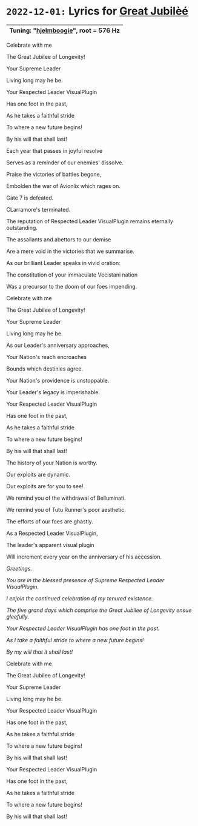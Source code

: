 # `2022-12-01:` Lyrics for [Great Jubilèé](https://soundcloud.com/shokhi-chumoghiqael-9/the-great-jubilee)


| Tuning: "[hjelmboogie](https://github.com/AJMansfield/polySynth/blob/master/scl/hjelmboogie.scl)", root = 576 Hz
|-|

Celebrate with me

The Great Jubilee of Longevity!

Your Supreme Leader

Living long may he be.

Your Respected Leader VisualPlugin

Has one foot in the past,

As he takes a faithful stride

To where a new future begins!

By his will that shall last!

Each year that passes in joyful resolve

Serves as a reminder of our enemies' dissolve.

Praise the victories of battles begone,

Embolden the war of Avionlix which rages on.

Gate 7 is defeated.

CLarramore's terminated.

The reputation of Respected Leader VisualPlugin remains eternally outstanding.

The assailants and abettors to our demise

Are a mere void in the victories that we summarise.

As our brilliant Leader speaks in vivid oration:

The constitution of your immaculate Vecistani nation

Was a precursor to the doom of our foes impending.

Celebrate with me

The Great Jubilee of Longevity!

Your Supreme Leader

Living long may he be.

As our Leader's anniversary approaches,

Your Nation's reach encroaches

Bounds which destinies agree.

Your Nation's providence is unstoppable.

Your Leader's legacy is imperishable.

Your Respected Leader VisualPlugin

Has one foot in the past,

As he takes a faithful stride

To where a new future begins!

By his will that shall last!

The history of your Nation is worthy.

Our exploits are dynamic.

Our exploits are for you to see!

We remind you of the withdrawal of Belluminati.

We remind you of Tutu Runner's poor aesthetic.

The efforts of our foes are ghastly.

As a Respected Leader VisualPlugin,

The leader's apparent visual plugin

Will increment every year on the anniversary of his accession.

_Greetings._

_You are in the blessed presence of Supreme Respected Leader VisualPlugin._

_I enjoin the continued celebration of my tenured existence._

_The five grand days which comprise the Great Jubilee of Longevity ensue gleefully._

_Your Respected Leader VisualPlugin has one foot in the past._

_As I take a faithful stride to where a new future begins!_

_By my will that it shall last!_

Celebrate with me

The Great Jubilee of Longevity!

Your Supreme Leader

Living long may he be.

Your Respected Leader VisualPlugin

Has one foot in the past,

As he takes a faithful stride

To where a new future begins!

By his will that shall last!

Your Respected Leader VisualPlugin

Has one foot in the past,

As he takes a faithful stride

To where a new future begins!

By his will that shall last!
